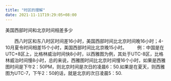 ```yaml
---
title: "时区的理解"
date: 2021-11-11T19:29:05+08:00
---
```


美国西部时间和北京时间相差多少



　　西八时区和东八时区时间差16小时，美国西部时间比北京时间晚16小时；4-10月夏令时间相差15个小时，美国西部时间比北京晚15小时。
　　例：中国是在UTC+8区上，比格林威治时间快8小时，以西雅图为例，其处于UTC-8区，比格林威治时间慢8小时，总的来说，西雅图时间比北京时间慢16个小时，如果是西雅图时间是下午2：50PM，则北京时间是次日的凌晨6：50.如果是在夏天，则西雅图为UTC-7，下午2：50的话，就是北京的次日凌晨5：50.
